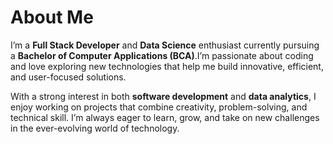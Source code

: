 # About Me

I’m a **Full Stack Developer** and **Data Science** enthusiast currently pursuing a **Bachelor of Computer Applications (BCA)**.I’m passionate about coding and love exploring new technologies that help me build innovative, efficient, and user-focused solutions.

With a strong interest in both **software development** and **data analytics**, I enjoy working on projects that combine creativity, problem-solving, and technical skill. I’m always eager to learn, grow, and take on new challenges in the ever-evolving world of technology.
